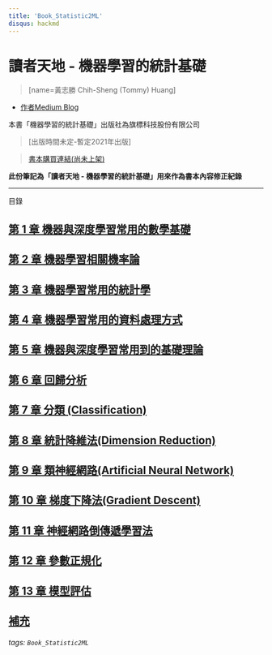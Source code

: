 ```yaml
---
title: 'Book_Statistic2ML'
disqus: hackmd
---
```


# 讀者天地 - 機器學習的統計基礎 
> [name=黃志勝 Chih-Sheng (Tommy) Huang]
* [作者Medium Blog](https://chih-sheng-huang821.medium.com/)

本書「機器學習的統計基礎」出版社為旗標科技股份有限公司

> [出版時間未定-暫定2021年出版]

> [書本購買連結(尚未上架)]()

**此份筆記為「讀者天地 - 機器學習的統計基礎」用來作為書本內容修正紀錄**

---
目錄

## [第 1   章 機器與深度學習常用的數學基礎](https://hackmd.io/@TommyHuang/book_statistics2ML_ch1)

## [第 2   章 機器學習相關機率論](https://hackmd.io/@TommyHuang/book_statistics2ML_ch2)

## [第 3   章 機器學習常用的統計學](https://hackmd.io/@TommyHuang/book_statistics2ML_ch3)

## [第 4   章 機器學習常用的資料處理方式](https://hackmd.io/@TommyHuang/book_statistics2ML_ch4)

## [第 5   章 機器與深度學習常用到的基礎理論](https://hackmd.io/@TommyHuang/book_statistics2ML_ch5)

## [第 6   章 回歸分析](https://hackmd.io/@TommyHuang/book_statistics2ML_ch6)

## [第 7   章 分類 \(Classification\)](https://hackmd.io/@TommyHuang/book_statistics2ML_ch7)

## [第 8   章 統計降維法\(Dimension Reduction\)](https://hackmd.io/@TommyHuang/book_statistics2ML_ch8)

## [第 9   章 類神經網路\(Artificial Neural Network\)](https://hackmd.io/@TommyHuang/book_statistics2ML_ch9)

## [第 10 章 梯度下降法\(Gradient Descent\)](https://hackmd.io/@TommyHuang/book_statistics2ML_ch10)

## [第 11 章 神經網路倒傳遞學習法](https://hackmd.io/@TommyHuang/book_statistics2ML_ch11)

##  [第 12 章 參數正規化](https://hackmd.io/@TommyHuang/book_statistics2ML_ch12)

## [第 13 章 模型評估](https://hackmd.io/@TommyHuang/book_statistics2ML_ch12)

## [補充](https://hackmd.io/@TommyHuang/book_statistics2ML_bu-chong)


###### tags: `Book_Statistic2ML`
